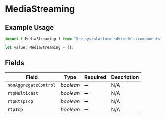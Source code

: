 # MediaStreaming

## Example Usage

```typescript
import { MediaStreaming } from "@censys/platform-sdk/models/components";

let value: MediaStreaming = {};
```

## Fields

| Field                 | Type                  | Required              | Description           |
| --------------------- | --------------------- | --------------------- | --------------------- |
| `nonAggregateControl` | *boolean*             | :heavy_minus_sign:    | N/A                   |
| `rtpMulticast`        | *boolean*             | :heavy_minus_sign:    | N/A                   |
| `rtpRtspTcp`          | *boolean*             | :heavy_minus_sign:    | N/A                   |
| `rtpTcp`              | *boolean*             | :heavy_minus_sign:    | N/A                   |